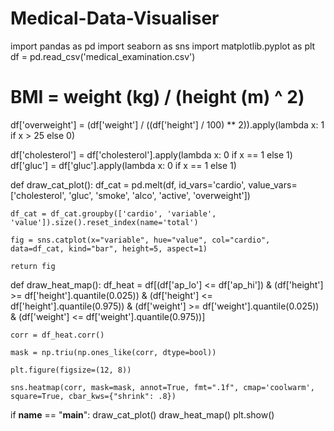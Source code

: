 # Medical-Data-Visualiser
import pandas as pd
import seaborn as sns
import matplotlib.pyplot as plt
df = pd.read_csv('medical_examination.csv')

# BMI = weight (kg) / (height (m) ^ 2)
df['overweight'] = (df['weight'] / ((df['height'] / 100) ** 2)).apply(lambda x: 1 if x > 25 else 0)

df['cholesterol'] = df['cholesterol'].apply(lambda x: 0 if x == 1 else 1)
df['gluc'] = df['gluc'].apply(lambda x: 0 if x == 1 else 1)

def draw_cat_plot():
    df_cat = pd.melt(df, id_vars='cardio', value_vars=['cholesterol', 'gluc', 'smoke', 'alco', 'active', 'overweight'])
    
    df_cat = df_cat.groupby(['cardio', 'variable', 'value']).size().reset_index(name='total')
    
    fig = sns.catplot(x="variable", hue="value", col="cardio", data=df_cat, kind="bar", height=5, aspect=1)
    
    return fig  

def draw_heat_map():
    df_heat = df[(df['ap_lo'] <= df['ap_hi']) &
                  (df['height'] >= df['height'].quantile(0.025)) &
                  (df['height'] <= df['height'].quantile(0.975)) &
                  (df['weight'] >= df['weight'].quantile(0.025)) &
                  (df['weight'] <= df['weight'].quantile(0.975))]
    
    corr = df_heat.corr()

    mask = np.triu(np.ones_like(corr, dtype=bool))

    plt.figure(figsize=(12, 8))
    
    sns.heatmap(corr, mask=mask, annot=True, fmt=".1f", cmap='coolwarm', square=True, cbar_kws={"shrink": .8})

if __name__ == "__main__":
    draw_cat_plot()
    draw_heat_map()
    plt.show()
